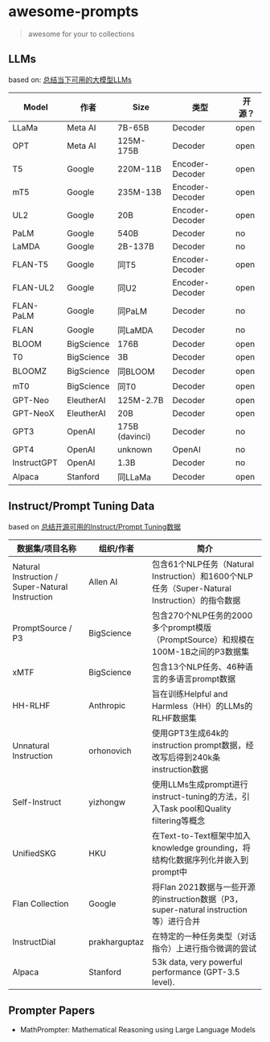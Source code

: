 # awesome-prompts

> awesome for your to collections 

## LLMs

based on: [总结当下可用的大模型LLMs](https://zhuanlan.zhihu.com/p/611403556)

| Model | 作者 | Size | 类型 | 开源？ |
|-------|-------|-------|-------|-------|
| LLaMa | Meta AI | 7B-65B | Decoder | open |
| OPT | Meta AI | 125M-175B | Decoder | open |
| T5 | Google | 220M-11B | Encoder-Decoder | open |
| mT5 | Google | 235M-13B | Encoder-Decoder | open |
| UL2 | Google | 20B | Encoder-Decoder | open |
| PaLM | Google | 540B | Decoder | no |
| LaMDA | Google | 2B-137B | Decoder | no |
| FLAN-T5 | Google | 同T5 | Encoder-Decoder | open |
| FLAN-UL2 | Google | 同U2 | Encoder-Decoder | open |
| FLAN-PaLM | Google | 同PaLM | Decoder | no |
| FLAN | Google | 同LaMDA | Decoder | no |
| BLOOM | BigScience | 176B | Decoder | open |
| T0 | BigScience | 3B | Decoder | open |
| BLOOMZ | BigScience | 同BLOOM | Decoder | open |
| mT0 | BigScience | 同T0 | Decoder | open |
| GPT-Neo | EleutherAI | 125M-2.7B | Decoder | open |
| GPT-NeoX | EleutherAI | 20B | Decoder | open |
| GPT3 | OpenAI | 175B (davinci) | Decoder | no |
| GPT4 | OpenAI | unknown | OpenAI | no |
| InstructGPT | OpenAI | 1.3B | Decoder | no |
| Alpaca | Stanford | 同LLaMa | Decoder | open |


## Instruct/Prompt Tuning Data

based on [总结开源可用的Instruct/Prompt Tuning数据](https://zhuanlan.zhihu.com/p/615277009)

| 数据集/项目名称 | 组织/作者 | 简介 |
|-------------|-------------|-------------|
| Natural Instruction / Super-Natural Instruction | Allen AI | 包含61个NLP任务（Natural Instruction）和1600个NLP任务（Super-Natural Instruction）的指令数据 |
| PromptSource / P3 | BigScience | 包含270个NLP任务的2000多个prompt模版（PromptSource）和规模在100M-1B之间的P3数据集 |
| xMTF | BigScience | 包含13个NLP任务、46种语言的多语言prompt数据 |
| HH-RLHF | Anthropic | 旨在训练Helpful and Harmless（HH）的LLMs的RLHF数据集 |
| Unnatural Instruction | orhonovich | 使用GPT3生成64k的instruction prompt数据，经改写后得到240k条instruction数据 |
| Self-Instruct | yizhongw | 使用LLMs生成prompt进行instruct-tuning的方法，引入Task pool和Quality filtering等概念 |
| UnifiedSKG | HKU | 在Text-to-Text框架中加入knowledge grounding，将结构化数据序列化并嵌入到prompt中 |
| Flan Collection | Google | 将Flan 2021数据与一些开源的instruction数据（P3，super-natural instruction等）进行合并 |
| InstructDial | prakharguptaz | 在特定的一种任务类型（对话指令）上进行指令微调的尝试 |
| Alpaca | Stanford | 53k data, very powerful performance (GPT-3.5 level). |

## Prompter Papers

- MathPrompter: Mathematical Reasoning using Large Language Models 
